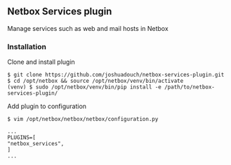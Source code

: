 ## Netbox Services plugin

Manage services such as web and mail hosts in Netbox

### Installation
Clone and install plugin
```
$ git clone https://github.com/joshuadouch/netbox-services-plugin.git
$ cd /opt/netbox && source /opt/netbox/venv/bin/activate
(venv) $ sudo /opt/netbox/venv/bin/pip install -e /path/to/netbox-services-plugin/
```
Add plugin to configuration
```
$ vim /opt/netbox/netbox/netbox/configuration.py

...
PLUGINS=[
"netbox_services",
]
...
```
